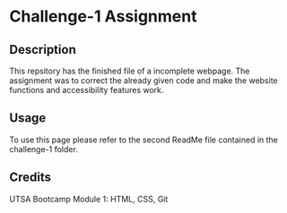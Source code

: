 # Challenge-1 Assignment 
## Description 
This repsitory has the finished file of a incomplete webpage. The assignment was to correct the already given code
and make the website functions and accessibility features work. 

## Usage 
To use this page please refer to the second ReadMe file contained in the challenge-1 folder. 

## Credits 
UTSA Bootcamp Module 1: HTML, CSS, Git 

